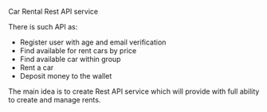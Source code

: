 Car Rental Rest API service

There is such API as:

* Register user with age and email verification
* Find available for rent cars by price
* Find available car within group
* Rent a car
* Deposit money to the wallet

The main idea is to create Rest API service which will provide
with full ability to create and manage rents.